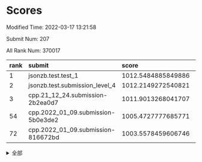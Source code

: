 # Scores

Modified Time: 2022-03-17 13:21:58

Submit Num: 207

All Rank Num: 370017

| rank |               submit               |       score        |       sigma        | pk_num |
| :--- | :--------------------------------- | :----------------- | :----------------- | :----- |
| 1    | jsonzb.test.test_1                 | 1012.5484885849886 | 0.7870273822555313 | 7147   |
| 2    | jsonzb.test.submission_level_4     | 1012.2149272540821 | 0.7934271415772994 | 7151   |
| 3    | cpp.21_12_24.submission-2b2ea0d7   | 1011.9013268041707 | 0.807974149874769  | 7154   |
| 54   | cpp.2022_01_09.submission-5b0e3de2 | 1005.4727777685771 | 0.7289270404289748 | 7153   |
| 72   | cpp.2022_01_09.submission-816672bd | 1003.5578459606746 | 0.714874170524869  | 7146   |


<details>
<summary>全部</summary>

| rank |                 submit                 |       score        |       sigma        | pk_num |
| :--- | :------------------------------------- | :----------------- | :----------------- | :----- |
| 1    | jsonzb.test.test_1                     | 1012.5484885849886 | 0.7870273822555313 | 7147   |
| 2    | jsonzb.test.submission_level_4         | 1012.2149272540821 | 0.7934271415772994 | 7151   |
| 3    | cpp.21_12_24.submission-2b2ea0d7       | 1011.9013268041707 | 0.807974149874769  | 7154   |
| 4    | gobigger.level_3.submission_level_3_2  | 1011.8111919746816 | 0.7755709183614057 | 7148   |
| 5    | gobigger.level_3.submission_level_3_6  | 1011.5531201938376 | 0.7683390999590396 | 7148   |
| 6    | gobigger.level_3.submission_level_3_47 | 1011.4510055858722 | 0.7633109811924612 | 7152   |
| 7    | gobigger.level_3.submission_level_3_3  | 1011.286463330596  | 0.8053096899840745 | 7145   |
| 8    | gobigger.level_3.submission_level_3_5  | 1011.2369491825962 | 0.7692820050693021 | 7155   |
| 9    | gobigger.level_3.submission_level_3_27 | 1011.078998154447  | 0.755188977893933  | 7146   |
| 10   | gobigger.level_3.submission_level_3_34 | 1010.9569162987909 | 0.7762452154612398 | 7153   |
| 11   | gobigger.level_3.submission_level_3_24 | 1010.9420528667121 | 0.7570856050072489 | 7154   |
| 12   | gobigger.level_3.submission_level_3_18 | 1010.922539621693  | 0.7754250909749233 | 7145   |
| 13   | gobigger.level_3.submission_level_3_7  | 1010.8338908587117 | 0.7705161095845653 | 7146   |
| 14   | gobigger.level_3.submission_level_3_23 | 1010.7440949447438 | 0.7595370488037007 | 7150   |
| 15   | gobigger.level_3.submission_level_3_11 | 1010.741368859288  | 0.7543560459818782 | 7152   |
| 16   | gobigger.level_3.submission_level_3_43 | 1010.6904926489425 | 0.78914869924449   | 7148   |
| 17   | gobigger.level_3.submission_level_3_1  | 1010.6781932390195 | 0.769238001077336  | 7149   |
| 18   | gobigger.level_3.submission_level_3_0  | 1010.6727716909396 | 0.7642565755370022 | 7147   |
| 19   | gobigger.level_3.submission_level_3_28 | 1010.6644533056591 | 0.7595069935958673 | 7150   |
| 20   | gobigger.level_3.submission_level_3_9  | 1010.6349021586428 | 0.7798370662392486 | 7149   |
| 21   | gobigger.level_3.submission_level_3_33 | 1010.5650193757306 | 0.776218551771357  | 7153   |
| 22   | gobigger.level_3.submission_level_3_12 | 1010.5386309974708 | 0.7648653341632077 | 7148   |
| 23   | gobigger.level_3.submission_level_3_16 | 1010.5103063650539 | 0.7668958168489366 | 7152   |
| 24   | gobigger.level_3.submission_level_3_39 | 1010.4141056162347 | 0.7554002686434492 | 7155   |
| 25   | gobigger.level_3.submission_level_3_36 | 1010.3916124862504 | 0.7621661311929542 | 7149   |
| 26   | gobigger.level_3.submission_level_3_26 | 1010.373976550507  | 0.755699404561487  | 7150   |
| 27   | gobigger.level_3.submission_level_3_45 | 1010.3536311046273 | 0.7581256941957484 | 7144   |
| 28   | gobigger.level_3.submission_level_3_38 | 1010.3197811813362 | 0.7444016767970426 | 7153   |
| 29   | gobigger.level_3.submission_level_3_44 | 1010.1645129987505 | 0.76611671073137   | 7147   |
| 30   | gobigger.level_3.submission_level_3_31 | 1010.164358338278  | 0.7523595996628193 | 7152   |
| 31   | gobigger.level_3.submission_level_3_20 | 1010.0880291119042 | 0.7425737474144337 | 7154   |
| 32   | gobigger.level_3.submission_level_3_49 | 1010.058834043852  | 0.7286245087561836 | 7154   |
| 33   | gobigger.level_3.submission_level_3_35 | 1009.9700451049754 | 0.7626828565767193 | 7150   |
| 34   | gobigger.level_3.submission_level_3_22 | 1009.9326148085419 | 0.7739646976234571 | 7147   |
| 35   | gobigger.level_3.submission_level_3_25 | 1009.9109839729472 | 0.7512746293635094 | 7151   |
| 36   | gobigger.level_3.submission_level_3_17 | 1009.8532348354296 | 0.7542685602990817 | 7150   |
| 37   | gobigger.level_3.submission_level_3_29 | 1009.840887739054  | 0.7459828180587408 | 7147   |
| 38   | gobigger.level_3.submission_level_3_37 | 1009.8158750068214 | 0.7561343273729442 | 7147   |
| 39   | gobigger.level_3.submission_level_3_46 | 1009.7329609567528 | 0.7591660155969255 | 7155   |
| 40   | gobigger.level_3.submission_level_3_42 | 1009.680011008908  | 0.7495982989546088 | 7148   |
| 41   | gobigger.level_3.submission_level_3_32 | 1009.6330607964666 | 0.7495466473524621 | 7145   |
| 42   | gobigger.level_3.submission_level_3_13 | 1009.5680371217537 | 0.7356748161115841 | 7153   |
| 43   | gobigger.level_3.submission_level_3_4  | 1009.5323562619251 | 0.7716553690890178 | 7151   |
| 44   | gobigger.level_3.submission_level_3_30 | 1009.4468242476463 | 0.7645668076620515 | 7151   |
| 45   | gobigger.level_3.submission_level_3_19 | 1009.4077697241526 | 0.7476536041272622 | 7146   |
| 46   | gobigger.level_3.submission_level_3_8  | 1009.3932563065675 | 0.7609836423960892 | 7148   |
| 47   | gobigger.level_3.submission_level_3_10 | 1009.3351656566269 | 0.7594476224251042 | 7150   |
| 48   | gobigger.level_3.submission_level_3_15 | 1009.2263963545915 | 0.7536721482668048 | 7148   |
| 49   | gobigger.level_3.submission_level_3_40 | 1009.1406251505543 | 0.7420900420802408 | 7155   |
| 50   | gobigger.level_3.submission_level_3_41 | 1008.961610966668  | 0.7781123384552521 | 7150   |
| 51   | gobigger.level_3.submission_level_3_14 | 1008.707476063378  | 0.7531220784215905 | 7148   |
| 52   | gobigger.level_3.submission_level_3_48 | 1008.6458311000284 | 0.7549084789235868 | 7146   |
| 53   | gobigger.level_3.submission_level_3_21 | 1008.4026040565886 | 0.7496208857559628 | 7155   |
| 54   | cpp.2022_01_09.submission-5b0e3de2     | 1005.4727777685771 | 0.7289270404289748 | 7153   |
| 55   | gobigger.level_1.submission_level_1_33 | 1005.2125248683507 | 0.7389979232770493 | 7149   |
| 56   | gobigger.level_1.submission_level_1_43 | 1004.8975058459055 | 0.7300365730004877 | 7151   |
| 57   | gobigger.level_1.submission_level_1_14 | 1004.5593490422235 | 0.7233042635516036 | 7149   |
| 58   | gobigger.level_1.submission_level_1_48 | 1004.378939978192  | 0.7188693701009363 | 7150   |
| 59   | gobigger.level_1.submission_level_1_46 | 1004.2489154217698 | 0.7248063009984659 | 7156   |
| 60   | gobigger.level_1.submission_level_1_36 | 1004.240492030289  | 0.7175629092878099 | 7156   |
| 61   | gobigger.level_1.submission_level_1_0  | 1004.0634888193661 | 0.7096389411783807 | 7150   |
| 62   | gobigger.level_1.submission_level_1_12 | 1004.0375380899086 | 0.7208269856039727 | 7147   |
| 63   | gobigger.level_1.submission_level_1_38 | 1003.9373457110905 | 0.7126763226247412 | 7147   |
| 64   | gobigger.level_1.submission_level_1_4  | 1003.9089654778921 | 0.7023731995227533 | 7150   |
| 65   | gobigger.level_1.submission_level_1_49 | 1003.8808006576744 | 0.7184286320967165 | 7148   |
| 66   | gobigger.level_1.submission_level_1_40 | 1003.8608363509768 | 0.7072303396606943 | 7149   |
| 67   | gobigger.level_1.submission_level_1_2  | 1003.811451331753  | 0.7196950184035178 | 7153   |
| 68   | gobigger.level_1.submission_level_1_13 | 1003.7300623457847 | 0.7261260489774132 | 7152   |
| 69   | gobigger.level_1.submission_level_1_20 | 1003.7056109401622 | 0.7081226854568036 | 7148   |
| 70   | gobigger.level_1.submission_level_1_34 | 1003.6745713892557 | 0.7197044163418501 | 7151   |
| 71   | gobigger.level_1.submission_level_1_15 | 1003.6314000223529 | 0.710467290111886  | 7154   |
| 72   | cpp.2022_01_09.submission-816672bd     | 1003.5578459606746 | 0.714874170524869  | 7146   |
| 73   | gobigger.level_1.submission_level_1_5  | 1003.4829965163169 | 0.7239740065114755 | 7155   |
| 74   | gobigger.level_1.submission_level_1_39 | 1003.40466317148   | 0.7124720593474412 | 7153   |
| 75   | gobigger.level_1.submission_level_1_23 | 1003.3540559659691 | 0.7186604445349091 | 7142   |
| 76   | gobigger.level_1.submission_level_1_27 | 1003.2903425212672 | 0.717053248162739  | 7152   |
| 77   | gobigger.level_1.submission_level_1_44 | 1003.2829004753008 | 0.7159819021112269 | 7150   |
| 78   | gobigger.level_1.submission_level_1_26 | 1003.2240713670863 | 0.7111477611730083 | 7155   |
| 79   | gobigger.level_1.submission_level_1_17 | 1003.2097146482047 | 0.7152273630581775 | 7151   |
| 80   | gobigger.level_1.submission_level_1_24 | 1003.2049270023978 | 0.7108664929003815 | 7149   |
| 81   | gobigger.level_1.submission_level_1_42 | 1003.0490130977084 | 0.7130783186628379 | 7148   |
| 82   | gobigger.level_1.submission_level_1_29 | 1003.0233604081367 | 0.7272088688586325 | 7151   |
| 83   | gobigger.level_1.submission_level_1_9  | 1003.0156488968436 | 0.7191618363283641 | 7149   |
| 84   | gobigger.level_1.submission_level_1_37 | 1002.9326675669785 | 0.7196990351749469 | 7154   |
| 85   | gobigger.level_1.submission_level_1_18 | 1002.7766443876016 | 0.7142391829839736 | 7147   |
| 86   | gobigger.level_1.submission_level_1_16 | 1002.7377526806017 | 0.7256072591324975 | 7154   |
| 87   | gobigger.level_1.submission_level_1_41 | 1002.6592478129561 | 0.7173375855588209 | 7146   |
| 88   | gobigger.level_1.submission_level_1_47 | 1002.6445709003382 | 0.7091735770157386 | 7149   |
| 89   | gobigger.level_1.submission_level_1_3  | 1002.6216630357259 | 0.7193524442170743 | 7143   |
| 90   | gobigger.level_1.submission_level_1_1  | 1002.6119690582738 | 0.7195007229989664 | 7151   |
| 91   | gobigger.level_1.submission_level_1_21 | 1002.5954024244526 | 0.7074156574927027 | 7148   |
| 92   | gobigger.level_1.submission_level_1_25 | 1002.5730968384728 | 0.7104156549404631 | 7146   |
| 93   | gobigger.level_1.submission_level_1_11 | 1002.5730015835537 | 0.721907212095932  | 7151   |
| 94   | gobigger.level_1.submission_level_1_35 | 1002.5601033836115 | 0.7065670225032931 | 7150   |
| 95   | gobigger.level_1.submission_level_1_7  | 1002.5484150922293 | 0.7165346890272413 | 7150   |
| 96   | gobigger.level_1.submission_level_1_10 | 1002.5295301629583 | 0.716355201739839  | 7150   |
| 97   | gobigger.level_1.submission_level_1_45 | 1002.4415089635528 | 0.7198130935022345 | 7151   |
| 98   | gobigger.level_1.submission_level_1_31 | 1002.4031521870756 | 0.7059012719760253 | 7145   |
| 99   | gobigger.level_1.submission_level_1_22 | 1002.3146408787873 | 0.7233281215540808 | 7152   |
| 100  | gobigger.level_1.submission_level_1_6  | 1002.3072778008855 | 0.7180131572696149 | 7150   |
| 101  | gobigger.level_1.submission_level_1_28 | 1002.1660192112516 | 0.7015381461283917 | 7152   |
| 102  | gobigger.level_1.submission_level_1_8  | 1002.1101884276139 | 0.6959858569698917 | 7151   |
| 103  | gobigger.level_1.submission_level_1_19 | 1002.021461296331  | 0.6977036747597113 | 7148   |
| 104  | gobigger.level_1.submission_level_1_32 | 1001.8235934314811 | 0.7061651809199424 | 7149   |
| 105  | gobigger.level_1.submission_level_1_30 | 1001.3256178897694 | 0.7036624715515788 | 7160   |
| 106  | gobigger.random.submission_random_49   | 997.314121357322   | 0.709202635699103  | 7148   |
| 107  | gobigger.random.submission_random_17   | 997.2753893219639  | 0.7059387624198379 | 7151   |
| 108  | gobigger.random.submission_random_43   | 997.1988290264597  | 0.7133027153855267 | 7152   |
| 109  | gobigger.random.submission_random_16   | 996.9758979155492  | 0.7042428074495938 | 7150   |
| 110  | gobigger.random.submission_random_10   | 996.8763983318131  | 0.6857721138813434 | 7150   |
| 111  | gobigger.random.submission_random_4    | 996.8007036565587  | 0.7027349566948067 | 7149   |
| 112  | gobigger.random.submission_random_22   | 996.7168211625104  | 0.695463630156031  | 7153   |
| 113  | gobigger.random.submission_random_27   | 996.6591436417784  | 0.7083296297214409 | 7149   |
| 114  | gobigger.random.submission_random_46   | 996.6588652733142  | 0.724754457101586  | 7152   |
| 115  | gobigger.random.submission_random_40   | 996.5442635610251  | 0.722572613954217  | 7145   |
| 116  | gobigger.random.submission_random_44   | 996.4856779699658  | 0.7064789320279445 | 7147   |
| 117  | gobigger.random.submission_random_47   | 996.4779711049422  | 0.7079133750920527 | 7152   |
| 118  | gobigger.random.submission_random_24   | 996.3978592662903  | 0.7146951288802439 | 7150   |
| 119  | gobigger.random.submission_random_29   | 996.3795782343818  | 0.7048891075942498 | 7150   |
| 120  | gobigger.random.submission_random_45   | 996.3754781171607  | 0.7148874691532815 | 7152   |
| 121  | gobigger.random.submission_random_48   | 996.3709044312408  | 0.7192529604776844 | 7152   |
| 122  | gobigger.random.submission_random_35   | 996.3580261426297  | 0.7205753401166302 | 7151   |
| 123  | gobigger.random.submission_random_3    | 996.3396431527202  | 0.7130621496336089 | 7151   |
| 124  | gobigger.random.submission_random_23   | 996.3044384208969  | 0.707255905133367  | 7151   |
| 125  | gobigger.random.submission_random_25   | 996.2835272408847  | 0.7066784270335347 | 7154   |
| 126  | gobigger.random.submission_random_33   | 996.217047809763   | 0.7159797111475066 | 7149   |
| 127  | gobigger.random.submission_random_21   | 996.1848826360412  | 0.7000370774609959 | 7157   |
| 128  | gobigger.random.submission_random_28   | 996.1844770055802  | 0.7078091350154012 | 7155   |
| 129  | gobigger.random.submission_random_15   | 996.1345008456681  | 0.7029700805637092 | 7154   |
| 130  | gobigger.random.submission_random_39   | 996.1076549102564  | 0.7036863993887547 | 7147   |
| 131  | gobigger.random.submission_random_36   | 996.0203618528802  | 0.709536751232043  | 7149   |
| 132  | gobigger.random.submission_random_20   | 995.9169860997739  | 0.7107176743328889 | 7148   |
| 133  | gobigger.random.submission_random_26   | 995.8999563455316  | 0.7229208812332057 | 7149   |
| 134  | gobigger.random.submission_random_37   | 995.8887006630155  | 0.7066541612957705 | 7145   |
| 135  | gobigger.random.submission_random_19   | 995.8748954320289  | 0.7144272844131966 | 7152   |
| 136  | gobigger.random.submission_random_0    | 995.8053876566358  | 0.709753034068211  | 7148   |
| 137  | gobigger.random.submission_random_32   | 995.7844244520016  | 0.703359779068321  | 7151   |
| 138  | gobigger.random.submission_random_38   | 995.7670524897864  | 0.714477076010147  | 7149   |
| 139  | gobigger.random.submission_random_1    | 995.7620748550673  | 0.7089214060355307 | 7147   |
| 140  | gobigger.random.submission_random_12   | 995.7614301614708  | 0.6990223155618525 | 7144   |
| 141  | gobigger.random.submission_random_42   | 995.7239237291969  | 0.7125832072943974 | 7148   |
| 142  | gobigger.random.submission_random_41   | 995.6967317623595  | 0.7118044207797393 | 7153   |
| 143  | gobigger.random.submission_random_6    | 995.6565890374163  | 0.7088608942639422 | 7154   |
| 144  | gobigger.random.submission_random_11   | 995.6409545810338  | 0.721302310566967  | 7149   |
| 145  | gobigger.random.submission_random_7    | 995.5171856737146  | 0.7235076097032654 | 7147   |
| 146  | gobigger.random.submission_random_14   | 995.488081091335   | 0.7111532453406423 | 7152   |
| 147  | gobigger.random.submission_random_2    | 995.3369608259497  | 0.706272659005123  | 7149   |
| 148  | gobigger.random.submission_random_18   | 995.2025409427007  | 0.6977741373583466 | 7150   |
| 149  | gobigger.random.submission_random_31   | 995.1953315928939  | 0.724694120900472  | 7152   |
| 150  | gobigger.random.submission_random_30   | 995.0919158139059  | 0.7178354219505384 | 7153   |
| 151  | gobigger.random.submission_random_5    | 994.9497131316311  | 0.69998639969461   | 7150   |
| 152  | gobigger.random.submission_random_8    | 994.9057555675124  | 0.7115451562856311 | 7149   |
| 153  | gobigger.random.submission_random_9    | 994.788652902407   | 0.7280131149552508 | 7146   |
| 154  | gobigger.random.submission_random_34   | 994.6414060651794  | 0.7082006254535285 | 7154   |
| 155  | gobigger.level_2.submission_level_2_12 | 994.5654594954333  | 0.7216793036877751 | 7146   |
| 156  | gobigger.random.submission_random_13   | 994.1092947522582  | 0.723657718867623  | 7150   |
| 157  | gobigger.level_2.submission_level_2_27 | 994.0231187768549  | 0.7159352686623984 | 7153   |
| 158  | gobigger.level_2.submission_level_2_42 | 993.8486650348908  | 0.7331138234464589 | 7156   |
| 159  | gobigger.level_2.submission_level_2_22 | 993.3976003360634  | 0.7490908495303038 | 7146   |
| 160  | gobigger.level_2.submission_level_2_41 | 993.3332578025943  | 0.7415887000629787 | 7157   |
| 161  | gobigger.level_2.submission_level_2_14 | 993.2083721617695  | 0.743371100191782  | 7154   |
| 162  | gobigger.level_2.submission_level_2_15 | 992.9711398433027  | 0.7360895899494433 | 7150   |
| 163  | gobigger.level_2.submission_level_2_11 | 992.9398275974982  | 0.7306113234607341 | 7149   |
| 164  | gobigger.level_2.submission_level_2_10 | 992.9142198683259  | 0.7322656469051434 | 7150   |
| 165  | gobigger.level_2.submission_level_2_4  | 992.8871814562891  | 0.733900497799866  | 7151   |
| 166  | gobigger.level_2.submission_level_2_16 | 992.8404202342431  | 0.7528361023469299 | 7152   |
| 167  | gobigger.level_2.submission_level_2_32 | 992.7579621280594  | 0.7353403394388528 | 7150   |
| 168  | gobigger.level_2.submission_level_2_29 | 992.6036176900028  | 0.7540915531878153 | 7146   |
| 169  | gobigger.level_2.submission_level_2_31 | 992.5550344170762  | 0.7561398281691547 | 7150   |
| 170  | gobigger.level_2.submission_level_2_18 | 992.474073380338   | 0.7385784931075673 | 7149   |
| 171  | gobigger.level_2.submission_level_2_23 | 992.4719712827828  | 0.7376304489423361 | 7154   |
| 172  | gobigger.level_2.submission_level_2_9  | 992.4571651906189  | 0.7502929535911906 | 7144   |
| 173  | gobigger.level_2.submission_level_2_35 | 992.4383212094688  | 0.7456635517658243 | 7150   |
| 174  | gobigger.level_2.submission_level_2_37 | 992.3870462084737  | 0.7369647177090004 | 7149   |
| 175  | gobigger.level_2.submission_level_2_38 | 992.3644272825888  | 0.7387177482186096 | 7151   |
| 176  | gobigger.level_2.submission_level_2_49 | 992.335430286237   | 0.7243624473568631 | 7153   |
| 177  | gobigger.level_2.submission_level_2_21 | 992.3215335424402  | 0.7493169608663921 | 7151   |
| 178  | gobigger.level_2.submission_level_2_28 | 992.2070833375619  | 0.7391420715083296 | 7146   |
| 179  | gobigger.level_2.submission_level_2_30 | 992.2040551852037  | 0.7592463450986506 | 7153   |
| 180  | gobigger.level_2.submission_level_2_3  | 992.1174448536814  | 0.7365100852347314 | 7151   |
| 181  | gobigger.level_2.submission_level_2_40 | 992.0352270426931  | 0.7369040921158715 | 7148   |
| 182  | gobigger.level_2.submission_level_2_43 | 992.0314863575945  | 0.746887099112862  | 7148   |
| 183  | gobigger.level_2.submission_level_2_34 | 991.9877579800803  | 0.7500347252772798 | 7151   |
| 184  | gobigger.level_2.submission_level_2_20 | 991.9387045096541  | 0.7533976322036029 | 7147   |
| 185  | gobigger.level_2.submission_level_2_36 | 991.8975429596256  | 0.7553858220834323 | 7151   |
| 186  | gobigger.level_2.submission_level_2_39 | 991.8927206227548  | 0.7604946017511997 | 7153   |
| 187  | gobigger.level_2.submission_level_2_13 | 991.8433243798155  | 0.7365036558348695 | 7146   |
| 188  | gobigger.level_2.submission_level_2_48 | 991.7993514651814  | 0.7436613169365955 | 7152   |
| 189  | gobigger.level_2.submission_level_2_17 | 991.7580341337515  | 0.7395612453491807 | 7149   |
| 190  | gobigger.level_2.submission_level_2_44 | 991.6223854378329  | 0.7464642437251426 | 7154   |
| 191  | gobigger.level_2.submission_level_2_45 | 991.5759547785151  | 0.7457720084114002 | 7152   |
| 192  | gobigger.level_2.submission_level_2_0  | 991.5329468105348  | 0.7532433785918213 | 7153   |
| 193  | gobigger.level_2.submission_level_2_8  | 991.3709338173534  | 0.7461681471521718 | 7152   |
| 194  | gobigger.level_2.submission_level_2_47 | 991.3244181642044  | 0.767134857456986  | 7147   |
| 195  | gobigger.level_2.submission_level_2_6  | 991.3176864315494  | 0.7657398475502948 | 7150   |
| 196  | gobigger.level_2.submission_level_2_33 | 991.3102661596255  | 0.7579704144296496 | 7156   |
| 197  | gobigger.level_2.submission_level_2_5  | 991.1425707097076  | 0.7506434108339078 | 7147   |
| 198  | gobigger.level_2.submission_level_2_24 | 991.0017014982931  | 0.7598779028949192 | 7154   |
| 199  | gobigger.level_2.submission_level_2_25 | 990.9957283964592  | 0.7743610438193717 | 7145   |
| 200  | gobigger.level_2.submission_level_2_7  | 990.9538394672616  | 0.7721371478815701 | 7149   |
| 201  | gobigger.level_2.submission_level_2_19 | 990.8941855747221  | 0.7654244645009426 | 7155   |
| 202  | gobigger.level_2.submission_level_2_1  | 990.7876333863159  | 0.7459939465578814 | 7149   |
| 203  | gobigger.level_2.submission_level_2_2  | 990.7719274510504  | 0.7420099765209439 | 7150   |
| 204  | gobigger.level_2.submission_level_2_46 | 990.7010071527474  | 0.7830085444457512 | 7150   |
| 205  | gobigger.level_2.submission_level_2_26 | 990.1070547010264  | 0.7560628536168053 | 7148   |
| 206  | gobigger.none.submission_none_0        | 977.4954573752843  | 1.3170653727721153 | 7145   |
| 207  | gobigger.none.submission_none_1        | 972.797403024857   | 1.7678854875807268 | 7148   |

</details>